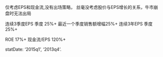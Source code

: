 仅考虑EPS和现金流,没有出场策略，
丝毫没考虑股价与EPS增长的关系，牛市崩盘时无法出局

连续3季度EPS 季度 25%+
最近一个季度销售额增幅25%+
连续3年EPS 季度 25%+


ROE 17%+
现金流/EPS 120%+

statDate: ‘2015q1’, ‘2013q4’.